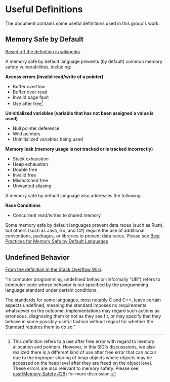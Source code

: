 # Useful Definitions

The document contains some useful definitions used in this group's work.

## Memory Safe by Default

[Based off the definition in wikipedia](https://en.wikipedia.org/wiki/Memory_safety).

A memory safe by default language prevents (by default) common memory safety vulnerabilities, including:

**Access errors (invalid read/write of a pointer)**

* Buffer overflow
* Buffer over-read
* Invalid page fault
* Use after free[^1]

**Uninitialized variables (variable that has not been assigned a value is used)**

* Null pointer deference
* Wild pointers
* Uninitialized variables being used

**Memory leak (memory usage is not tracked or is tracked incorrectly)**

* Stack exhaustion
* Heap exhaustion
* Double free
* Invalid free
* Mismatched free
* Unwanted aliasing

A memory safe by default language also addresses the following:

**Race Conditions**

* Concurrent read/writes to shared memory

Some memory safe by default languages prevent data races (such as Rust), but others (such as Java, Go, and C#) require the use of additional conventions, packages, or libraries to prevent data races. Please see [Best Practices for Memory Safe by Default Languages](best-practice-memory-safe-by-default-languages.md)

## Undefined Behavior

[From the definition in the Stack Overflow Wiki](https://stackoverflow.com/tags/undefined-behavior/info).

"In computer programming, undefined behavior (informally "UB") refers to computer code whose behavior is not specified by the programming language standard under certain conditions.

The standards for some languages, most notably C and C++, leave certain aspects undefined, meaning the standard imposes no requirements whatsoever on the outcome. Implementations may regard such actions as erroneous, diagnosing them or not as they see fit, or may specify that they behave in some possibly-useful fashion without regard for whether the Standard requires them to do so."

[^1]: This definition refers to a use after free error with regard to memory allocation and pointers. However, in this SIG's discusssions, we also realized there is a different kind of use after free error that can occur due to the improper sharing of heap objects where objects may be accessed on the heap level after they are freed on the object level. These errors are also relevant to memory safety. Please see [ossf/Memory-Safety #29)](https://github.com/ossf/Memory-Safety/issues/29) for more discussion.

